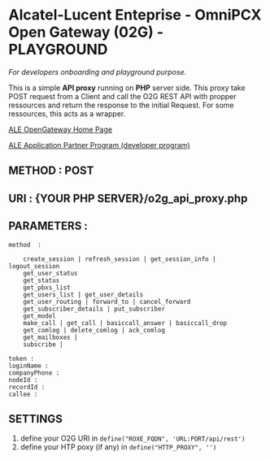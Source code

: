 # Alcatel-Lucent Enteprise - OmniPCX Open Gateway (02G) - PLAYGROUND 

*For developers onboarding and playground purpose.*

This is a simple **API proxy** running on **PHP** server side. 
This proxy take POST request from a Client and call the O2G REST API with propper ressources and return the response to the initial Request. For some ressources, this acts as a wrapper. 

[ALE OpenGateway Home Page](http://opengateway.ale-aapp.com/)

[ALE Application Partner Program (developer program)](https://www.al-enterprise.com/en/partners/aapp/)


## METHOD : POST
## URI : {YOUR PHP SERVER}/o2g_api_proxy.php
## PARAMETERS :

	method  :
	 
		create_session | refresh_session | get_session_info | logout_session
		get_user_status
		get_status
		get_pbxs_list
		get_users_list | get_user_details 
		get_user_routing | forward_to | cancel_forward
		get_subscriber_details | put_subscriber
		get_model
		make_call | get_call | basiccall_answer | basiccall_drop
		get_comlog | delete_comlog | ack_comlog
		get_mailboxes | 
		subscribe | 

	token : 
	loginName : 
	companyPhone :
	nodeId : 
	recordId : 
	callee : 


## SETTINGS 
1. define your O2G URI in `define("ROXE_FQDN", 'URL:PORT/api/rest')`
2. define your HTP poxy (if any)  in `define("HTTP_PROXY", '')`


